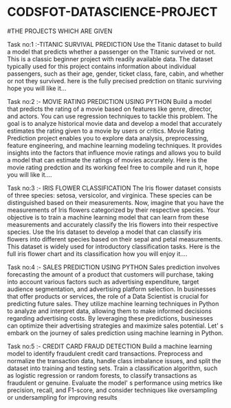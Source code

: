 # CODSFOT-DATASCIENCE-PROJECT
#THE PROJECTS WHICH ARE GIVEN 

Task no:1 :-TITANIC SURVIVAL PREDICTION 
Use the Titanic dataset to build a model that predicts whether a
passenger on the Titanic survived or not. This is a classic beginner
project with readily available data.
The dataset typically used for this project contains information
about individual passengers, such as their age, gender, ticket
class, fare, cabin, and whether or not they survived.
here is the fully precised predction on titanic surviving hope you will like it...

Task no:2 :- MOVIE RATING PREDICTION USING PYTHON Build a model that predicts the rating of a movie based on
features like genre, director, and actors. You can use regression
techniques to tackle this problem.
The goal is to analyze historical movie data and develop a model
that accurately estimates the rating given to a movie by users or
critics.
Movie Rating Prediction project enables you to explore data
analysis, preprocessing, feature engineering, and machine
learning modeling techniques. It provides insights into the factors
that influence movie ratings and allows you to build a model that
can estimate the ratings of movies accurately.
Here is the movie  rating predction and its working feel free to compile and run it, hope you will like it....

Task no:3 :- IRIS FLOWER CLASSIFICATION The Iris flower dataset consists of three species: setosa, versicolor,
and virginica. These species can be distinguished based on their
measurements. Now, imagine that you have the measurements
of Iris flowers categorized by their respective species. Your
objective is to train a machine learning model that can learn from
these measurements and accurately classify the Iris flowers into
their respective species.
Use the Iris dataset to develop a model that can classify iris
flowers into different species based on their sepal and petal
measurements. This dataset is widely used for introductory
classification tasks.
Here is the full iris flower chart and its classification how you will enjoy it....

Task no:4 :- SALES PREDICTION USING PYTHON Sales prediction involves forecasting the amount of a product that
customers will purchase, taking into account various factors such as
advertising expenditure, target audience segmentation, and
advertising platform selection.
In businesses that offer products or services, the role of a Data
Scientist is crucial for predicting future sales. They utilize machine
learning techniques in Python to analyze and interpret data, allowing
them to make informed decisions regarding advertising costs. By
leveraging these predictions, businesses can optimize their
advertising strategies and maximize sales potential. Let'
s embark on
the journey of sales prediction using machine learning in Python.

Task no:5 :- CREDIT CARD FRAUD DETECTION Build a machine learning model to identify fraudulent credit card
transactions.
Preprocess and normalize the transaction data, handle class
imbalance issues, and split the dataset into training and testing sets.
Train a classification algorithm, such as logistic regression or random
forests, to classify transactions as fraudulent or genuine.
Evaluate the model'
s performance using metrics like precision, recall,
and F1-score, and consider techniques like oversampling or
undersampling for improving results
